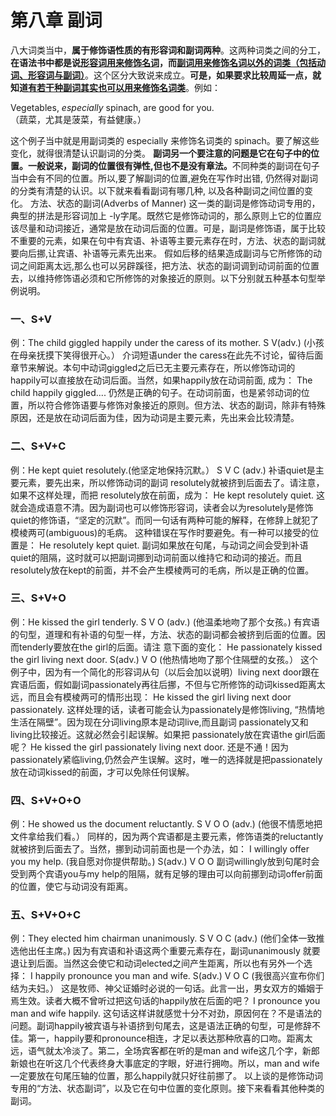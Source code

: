 # 第八章 副词

八大词类当中，**属于修饰语性质的有形容词和副词两种**。这两种词类之间的分工，<b>在语法书中都是说<u>形容词用来修饰名词</u>，而<u>副词用来修饰名词以外的词类（包括动词、形容词与副词）</u></b>。这个区分大致说来成立。<b>可是，如果要求比较周延一点，就知道<u>有若干种副词其实也可以用来修饰名词类</u></b>。例如：  
>  
Vegetables, <em>especially</em> spinach, are good for you.  
（蔬菜，尤其是菠菜，有益健康。）  

这个例子当中就是用副词类的 especially 来修饰名词类的 spinach。要了解这些变化，就得很清楚认识副词的分类。
<b>副词另**一个要注意的问题是它在句子中的位置**。一般说来，副词的位置很有弹性,但也不是没有章法。</b>不同种类的副词在句子当中会有不同的位置。所以,要了解副词的位置,避免在写作时出错, 仍然得对副词的分类有清楚的认识。以下就来看看副词有哪几种, 以及各种副词之间位置的变化。
方法、状态的副词(Adverbs of Manner)
这一类的副词是修饰动词专用的，典型的拼法是形容词加上 -ly字尾。既然它是修饰动词的，那么原则上它的位置应该尽量和动词接近，通常是放在动词后面的位置。可是，副词是修饰语，属于比较不重要的元素，如果在句中有宾语、补语等主要元素存在时，方法、状态的副词就要向后挪,让宾语、补语等元素先出来。 假如后移的结果造成副词与它所修饰的动词之间距离太远,那么也可以另辟蹊径，把方法、状态的副词调到动词前面的位置去，以维持修饰语必须和它所修饰的对象接近的原则。以下分别就五种基本句型举例说明。

### 一、S+V


例：The child giggled happily under the caress of its mother.
S V(adv.)
(小孩在母亲抚摸下笑得很开心。）
介词短语under the caress在此先不讨论，留待后面章节来解说。本句中动词giggled之后已无主要元素存在，所以修饰动词的 happily可以直接放在动词后面。当然，如果happily放在动词前面, 成为：
The child happily giggled....
仍然是正确的句子。在动词前面，也是紧邻动词的位置，所以符合修饰语要与修饰对象接近的原则。但方法、状态的副词，除非有特殊原因，还是放在动词后面为佳，因为动词是主要元素，先出来会比较清楚。

### 二、S+V+C


例：He kept quiet resolutely.(他坚定地保持沉默。）
S V C (adv.)
补语quiet是主要元素，要先出来，所以修饰动词的副词 resolutely就被挤到后面去了。请注意，如果不这样处理，而把 resolutely放在前面，成为：
He kept resolutely quiet.
这就会造成语意不清。因为副词也可以修饰形容词，读者会以为resolutely是修饰quiet的修饰语，“坚定的沉默”。而同一句话有两种可能的解释，在修辞上就犯了模棱两可(ambiguous)的毛病。 这种错误在写作时要避免。有一种可以接受的位置是：
He resolutely kept quiet.
副词如果放在句尾，与动词之间会受到补语quiet的阻隔，这时就可以把副词挪到动词前面以维持它和动词的接近。而且 resolutely放在kept的前面，并不会产生模棱两可的毛病，所以是正确的位置。

### 三、S+V+O


例：He kissed the girl tenderly.
S V O (adv.)
(他温柔地吻了那个女孩。)
有宾语的句型，道理和有补语的句型一样，方法、状态的副词都会被挤到后面的位置。因而tenderly要放在the girl的后面。请注 意下面的变化：
He passionately kissed the girl living next door.
S(adv.) V O
(他热情地吻了那个住隔壁的女孩。）
这个例子中，因为有一个简化的形容词从句（以后会加以说明）living next door跟在宾语后面，假如副词passionately再往后挪，不但与它所修饰的动词kissed距离太远，而且会有模棱两可的情形出现：
He kissed the girl living next door passionately.
这样处理的话，读者可能会认为passionately是修饰living, “热情地生活在隔壁”。因为现在分词living原本是动词live,而且副词 passionately又和living比较接近。这就必然会引起误解。如果把 passionately放在宾语the girl后面呢？
He kissed the girl passionately living next door.
还是不通！因为passionately紧临living,仍然会产生误解。这时，唯一的选择就是把passionately放在动词kissed的前面，才可以免除任何误解。

### 四、S+V+O+O


例：He showed us the document reluctantly.
S V O O (adv.)
(他很不情愿地把文件拿给我们看。）
同样的，因为两个宾语都是主要元素，修饰语类的reluctantly 就被挤到后面去了。当然，挪到动词前面也是一个办法，如：
I willingly offer you my help. (我自愿对你提供帮助。)
S(adv.) V O O
副词willingly放到句尾时会受到两个宾语you与my help的阻隔，就有足够的理由可以向前挪到动词offer前面的位置，使它与动词没有距离。

### 五、S+V+O+C


例：They elected him chairman unanimously.
S V O C (adv.)
(他们全体一致推选他出任主席。)
因为有宾语和补语这两个重要元素存在，副词unanimously 就要退让到后面。当然这会使它和动词elected之间产生距离，所以也有另外一个选择：
I happily pronounce you man and wife.
S(adv.) V O C
(我很高兴宣布你们结为夫妇。）
这是牧师、神父证婚时必说的一句话。此言一出，男女双方的婚姻于焉生效。读者大概不曾听过把这句话的happily放在后面的吧？
I pronounce you man and wife happily.
这句话这样讲就感觉十分不对劲，原因何在？不是语法的问题。副词happily被宾语与补语挤到句尾去，这是语法正确的句型，可是修辞不佳。第一，happily要和pronounce相连，才足以表达那种欣喜的口吻。距离太远，语气就太冷淡了。第二，全场宾客都在听的是man and wife这几个字，新郎新娘也在听这几个代表终身大事底定的字眼，好进行拥吻。所以，man and wife —定要放在句尾压轴的位置，那么happily就只好往前挪了。
以上谈的是修饰动词专用的“方法、状态副词”，以及它在句中位置的变化原则。接下来看看其他种类的副词。
